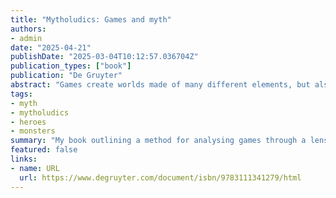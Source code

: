 ```yaml
---
title: "Mytholudics: Games and myth"
authors:
- admin
date: "2025-04-21"
publishDate: "2025-03-04T10:12:57.036704Z"
publication_types: ["book"]
publication: "De Gruyter"
abstract: "Games create worlds made of many different elements, but also of rules, systems and structures for how we act in them. So how can we make sense of them? Mytholudics: Games and Myth lays out an approach to understanding games using theories from myth and folklore. Myth is taken here not as an object but as a process, a way of expressing meaning. It works to naturalise arbitrary constellations of signs, to connect things in meaning. Behind the phrase ‘just the way it is’ is a process of mythologization that has cemented it. Mytholudics lays out how this understanding of myth works for the analysis of games. In two sections each analysing five digital games, it then shows how this approach works in practice: one through the lens of heroism and one through monstrosity. These ask questions such as what heroic mythology is constructed in *Call of Duty*? What do the monsters in *The Witcher* tell us about the game’s model of the world? How does *Hellblade: Senua’s Sacrifice* weave a conflict between Norse and Pictish mythology into one between competing models of seeing mental illness? This method helps to see games and their worlds in the whole. Stories, gameplay, systems, rules, spatial configurations and art styles can all be considered together as contributing to the meaning of the game."
tags:
- myth
- mytholudics
- heroes
- monsters
summary: "My book outlining a method for analysing games through a lens of myth called mytholudics."
featured: false
links:
- name: URL
  url: https://www.degruyter.com/document/isbn/9783111341279/html
---
```

